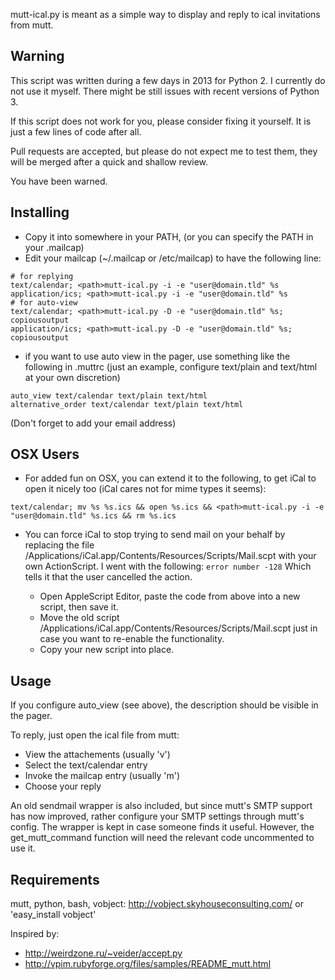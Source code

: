 mutt-ical.py is meant as a simple way to display and reply to ical invitations from mutt.

Warning
-------

This script was written during a few days in 2013 for Python 2. I currently do
not use it myself. There might be still issues with recent versions of Python 3.

If this script does not work for you, please consider fixing it yourself. It
is just a few lines of code after all.

Pull requests are accepted, but please do not expect me to test them, they
will be merged after a quick and shallow review.

You have been warned.

Installing
----------

* Copy it into somewhere in your PATH, (or you can specify the PATH in your .mailcap)
* Edit your mailcap (~/.mailcap or /etc/mailcap) to have the following line:

```
# for replying
text/calendar; <path>mutt-ical.py -i -e "user@domain.tld" %s
application/ics; <path>mutt-ical.py -i -e "user@domain.tld" %s
# for auto-view
text/calendar; <path>mutt-ical.py -D -e "user@domain.tld" %s; copiousoutput
application/ics; <path>mutt-ical.py -D -e "user@domain.tld" %s; copiousoutput
```

* if you want to use auto view in the pager, use something like the following in .muttrc
   (just an example, configure text/plain and text/html at your own discretion)

```
auto_view text/calendar text/plain text/html
alternative_order text/calendar text/plain text/html
```

(Don't forget to add your email address)

OSX Users
---------

* For added fun on OSX, you can extend it to the following, to get iCal to open it nicely too (iCal cares not for mime types it seems):
```
text/calendar; mv %s %s.ics && open %s.ics && <path>mutt-ical.py -i -e "user@domain.tld" %s.ics && rm %s.ics
```
* You can force iCal to stop trying to send mail on your behalf by replacing
the file /Applications/iCal.app/Contents/Resources/Scripts/Mail.scpt with your
own ActionScript. I went with the following: `error number -128`
Which tells it that the user cancelled the action.

    * Open AppleScript Editor, paste the code from above into a new script, then save it.
    * Move the old script /Applications/iCal.app/Contents/Resources/Scripts/Mail.scpt just in case you want to re-enable the functionality.
    * Copy your new script into place.

Usage
-----

If you configure auto_view (see above), the description should be visible in
the pager.

To reply, just open the ical file from mutt:
* View the attachements (usually 'v')
* Select the text/calendar entry
* Invoke the mailcap entry (usually 'm')
* Choose your reply

An old sendmail wrapper is also included, but since mutt's SMTP support has now improved, rather configure your SMTP settings through mutt's config. The wrapper is kept in case someone finds it useful. However, the get_mutt_command function will need the relevant code uncommented to use it.

Requirements
------------

mutt, python, bash, vobject:
http://vobject.skyhouseconsulting.com/ or 'easy_install vobject'

Inspired by:
* http://weirdzone.ru/~veider/accept.py
* http://vpim.rubyforge.org/files/samples/README_mutt.html
